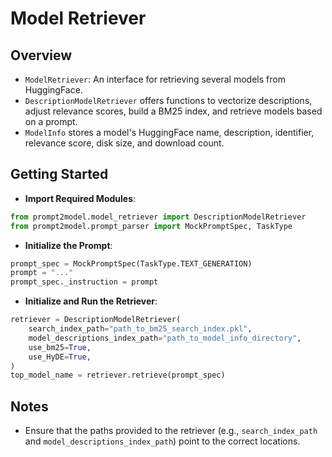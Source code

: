 # Model Retriever

## Overview

- `ModelRetriever`: An interface for retrieving several models from
HuggingFace.
- `DescriptionModelRetriever` offers functions to vectorize
descriptions, adjust relevance scores, build a BM25 index, and
retrieve models based on a prompt.
- `ModelInfo` stores a model's HuggingFace name, description,
identifier, relevance score, disk size, and download count.

## Getting Started

- **Import Required Modules**:

```python
from prompt2model.model_retriever import DescriptionModelRetriever
from prompt2model.prompt_parser import MockPromptSpec, TaskType
```

- **Initialize the Prompt**:

```python
prompt_spec = MockPromptSpec(TaskType.TEXT_GENERATION)
prompt = "..."
prompt_spec._instruction = prompt
```

- **Initialize and Run the Retriever**:

```python
retriever = DescriptionModelRetriever(
    search_index_path="path_to_bm25_search_index.pkl",
    model_descriptions_index_path="path_to_model_info_directory",
    use_bm25=True,
    use_HyDE=True,
)
top_model_name = retriever.retrieve(prompt_spec)
```

## Notes

- Ensure that the paths provided to the retriever (e.g.,
`search_index_path` and `model_descriptions_index_path`) point to the
correct locations.
